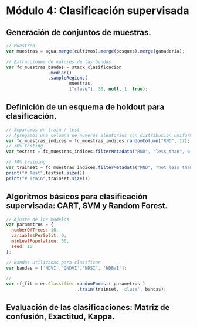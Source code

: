 # Módulo 4: Clasificación supervisada

## Generación de conjuntos de muestras.

```Javascript
// Muestreo
var muestras = agua.merge(cultivos).merge(bosques).merge(ganaderia);

// Extracciones de valores de las bandas
var fc_muestras_bandas = stack_clasificacion
                .median()
                .sampleRegions(
                        muestras, 
                        ["clase"], 30, null, 1, true);
```


## Definición de un esquema de holdout para clasificación.

```Javascript
// Separamos en train / test
// Agregamos una columna de numeros aleatorios con distribución uniforme.
var fc_muestras_indices = fc_muestras_indices.randomColumn("RND", 17);
// 30% testing
var testset = fc_muestras_indices.filterMetadata("RND", "less_than", 0.3);

// 70% training
var trainset = fc_muestras_indices.filterMetadata("RND", "not_less_than", 0.3);
print("# Test",testset.size())
print("# Train",trainset.size())
```


## Algoritmos básicos para clasificación supervisada: CART, SVM y Random Forest. 

```Javascript
// Ajuste de los modelos
var parametros = {
  numberOfTrees: 10, 
  variablesPerSplit: 0, 
  minLeafPopulation: 50, 
  seed: 15
};

// Bandas utilizadas para clasificar
var bandas = ['NDVI','GNDVI','NDSI', 'NDBaI'];

// 
var rf_fit = ee.Classifier.randomForest( parametros )
                           .train(trainset, 'clase', bandas);
```

## Evaluación de las clasificaciones: Matriz de confusión, Exactitud, Kappa.

```Javascript

```
